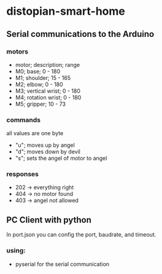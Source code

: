 # distopian-smart-home

## Serial communications to the Arduino

### motors

- motor; description; range
- M0; base; 0 - 180
- M1; shoulder; 15 - 165
- M2; elbow; 0 - 180
- M3; vertical wrist; 0 - 180
- M4; rotation wrist; 0 - 180
- M5; gripper; 10 - 73

### commands

all values are one byte

- "u<angel>"; moves up by angel
- "d<devil>"; moves down by devil
- "s<motor><angel>"; sets the angel of motor to angel

### responses

- 202 -> everything right
- 404 -> no motor found
- 403 -> angel not allowed

## PC Client with python

In port.json you can config the port, baudrate, and timeout.

### using:
- pyserial for the serial communication